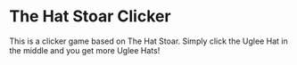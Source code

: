 # The Hat Stoar Clicker #

This is a clicker game based on The Hat Stoar. Simply click the Uglee Hat in the middle and you get more Uglee Hats!